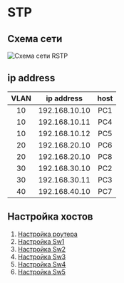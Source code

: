 # STP
## Схема сети
![Схема сети RSTP](https://user-images.githubusercontent.com/112701413/190674967-a550f022-a0b1-4739-a27e-bf13dc81209c.jpg)

## ip address
VLAN | ip address | host |
:----: | :----------: | :----: |
10 | 192.168.10.10 | PC1 |
10 | 192.168.10.11 | PC4 |
10 | 192.168.10.12 | PC5 |
20 | 192.168.20.10 | PC6 |
20 | 192.168.20.10 | PC8 |
30 | 192.168.30.10 | PC2 |
30 | 192.168.30.11 | PC3 |
40 | 192.168.40.10 | PC7 |

## Настройка хостов
  1. [Настройка роутера](https://github.com/pekitel/OTUS-Network/tree/main/%D0%94%D0%BE%D0%BC%D0%B0%D1%88%D0%BD%D0%B8%D0%B5%20%D1%80%D0%B0%D0%B1%D0%BE%D1%82%D1%8B/%D0%9D%D0%B0%D1%81%D1%82%D1%80%D0%BE%D0%B9%D0%BA%D0%B0%20STP/%D0%9D%D0%B0%D1%81%D1%82%D1%80%D0%BE%D0%B9%D0%BA%D0%B0%20%D1%80%D0%BE%D1%83%D1%82%D0%B5%D1%80%D0%B0)
  2. [Настройка Sw1](https://github.com/pekitel/OTUS-Network/tree/main/%D0%94%D0%BE%D0%BC%D0%B0%D1%88%D0%BD%D0%B8%D0%B5%20%D1%80%D0%B0%D0%B1%D0%BE%D1%82%D1%8B/%D0%9D%D0%B0%D1%81%D1%82%D1%80%D0%BE%D0%B9%D0%BA%D0%B0%20STP/%D0%9D%D0%B0%D1%81%D1%82%D1%80%D0%BE%D0%B9%D0%BA%D0%B0%20Sw1)
  3. [Настройка Sw2](https://github.com/pekitel/OTUS-Network/blob/main/%D0%94%D0%BE%D0%BC%D0%B0%D1%88%D0%BD%D0%B8%D0%B5%20%D1%80%D0%B0%D0%B1%D0%BE%D1%82%D1%8B/%D0%9D%D0%B0%D1%81%D1%82%D1%80%D0%BE%D0%B9%D0%BA%D0%B0%20STP/%D0%9D%D0%B0%D1%81%D1%82%D1%80%D0%BE%D0%B9%D0%BA%D0%B0%20Sw2)
  4. [Настройка Sw3](https://github.com/pekitel/OTUS-Network/tree/main/%D0%94%D0%BE%D0%BC%D0%B0%D1%88%D0%BD%D0%B8%D0%B5%20%D1%80%D0%B0%D0%B1%D0%BE%D1%82%D1%8B/%D0%9D%D0%B0%D1%81%D1%82%D1%80%D0%BE%D0%B9%D0%BA%D0%B0%20STP/%D0%9D%D0%B0%D1%81%D1%82%D1%80%D0%BE%D0%B9%D0%BA%D0%B0%20Sw3)
  5. [Настройка Sw4](https://github.com/pekitel/OTUS-Network/tree/main/%D0%94%D0%BE%D0%BC%D0%B0%D1%88%D0%BD%D0%B8%D0%B5%20%D1%80%D0%B0%D0%B1%D0%BE%D1%82%D1%8B/%D0%9D%D0%B0%D1%81%D1%82%D1%80%D0%BE%D0%B9%D0%BA%D0%B0%20STP/%D0%9D%D0%B0%D1%81%D1%82%D1%80%D0%BE%D0%B9%D0%BA%D0%B0%20Sw4)
  6. [Настройка Sw5](https://github.com/pekitel/OTUS-Network/tree/main/%D0%94%D0%BE%D0%BC%D0%B0%D1%88%D0%BD%D0%B8%D0%B5%20%D1%80%D0%B0%D0%B1%D0%BE%D1%82%D1%8B/%D0%9D%D0%B0%D1%81%D1%82%D1%80%D0%BE%D0%B9%D0%BA%D0%B0%20STP/%D0%9D%D0%B0%D1%81%D1%82%D1%80%D0%BE%D0%B9%D0%BA%D0%B0%20Sw5)
